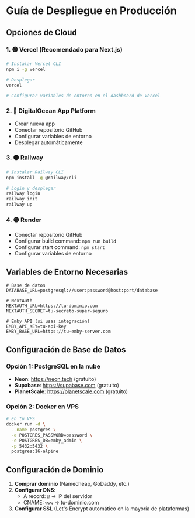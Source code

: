 # Guía de Despliegue en Producción

## Opciones de Cloud

### 1. 🟢 Vercel (Recomendado para Next.js)
```bash
# Instalar Vercel CLI
npm i -g vercel

# Desplegar
vercel

# Configurar variables de entorno en el dashboard de Vercel
```

### 2. 🔵 DigitalOcean App Platform
- Crear nueva app
- Conectar repositorio GitHub
- Configurar variables de entorno
- Desplegar automáticamente

### 3. 🟠 Railway
```bash
# Instalar Railway CLI
npm install -g @railway/cli

# Login y desplegar
railway login
railway init
railway up
```

### 4. 🟣 Render
- Conectar repositorio GitHub
- Configurar build command: `npm run build`
- Configurar start command: `npm start`
- Configurar variables de entorno

## Variables de Entorno Necesarias

```env
# Base de datos
DATABASE_URL=postgresql://user:password@host:port/database

# NextAuth
NEXTAUTH_URL=https://tu-dominio.com
NEXTAUTH_SECRET=tu-secreto-super-seguro

# Emby API (si usas integración)
EMBY_API_KEY=tu-api-key
EMBY_BASE_URL=https://tu-emby-server.com
```

## Configuración de Base de Datos

### Opción 1: PostgreSQL en la nube
- **Neon**: https://neon.tech (gratuito)
- **Supabase**: https://supabase.com (gratuito)
- **PlanetScale**: https://planetscale.com (gratuito)

### Opción 2: Docker en VPS
```bash
# En tu VPS
docker run -d \
  --name postgres \
  -e POSTGRES_PASSWORD=password \
  -e POSTGRES_DB=emby_admin \
  -p 5432:5432 \
  postgres:16-alpine
```

## Configuración de Dominio

1. **Comprar dominio** (Namecheap, GoDaddy, etc.)
2. **Configurar DNS**:
   - A record: `@` → IP del servidor
   - CNAME: `www` → tu-dominio.com
3. **Configurar SSL** (Let's Encrypt automático en la mayoría de plataformas)


